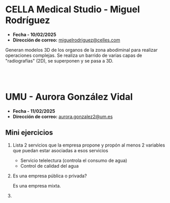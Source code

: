 # CELLA Medical Studio - Miguel Rodríguez

- **Fecha - 10/02/2025**
- **Dirección de correo:** miguelrodriguez@celles.com

Generan modelos 3D de los organos de la zona abodiminal para realizar operaciones complejas. Se realiza un barrido de varias capas de "radiografías" (2D), se superponen y se pasa a 3D.


<br><br>
# UMU - Aurora González Vidal

- **Fecha - 11/02/2025**
- **Dirección de correo:** aurora.gonzalez2@um.es

## Mini ejercicios
1. Lista 2 servicios que la empresa propone y propón al menos 2 variables que puedan estar asociadas a esos servicios
   - Servicio telelectura (controla el consumo de agua)
   - Control de calidad del agua

2. Es una empresa pública o privada?

   Es una empresa mixta.

3. 
